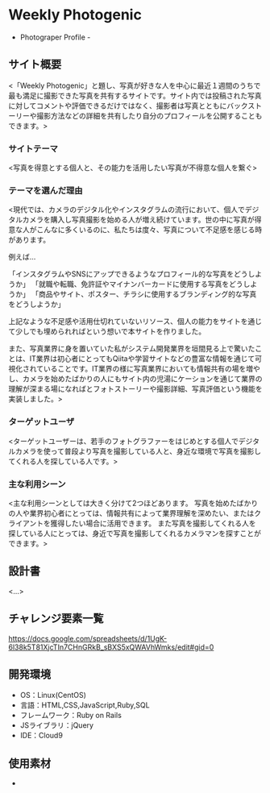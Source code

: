 # Weekly Photogenic
- Photograper Profile -
## サイト概要
<「Weekly Photogenic」と題し、写真が好きな人を中心に最近１週間のうちで最も満足に撮影できた写真を共有するサイトです。サイト内では投稿された写真に対してコメントや評価できるだけではなく、撮影者は写真とともにバックストーリーや撮影方法などの詳細を共有したり自分のプロフィールを公開することもできます。>

### サイトテーマ
<写真を得意とする個人と、その能力を活用したい写真が不得意な個人を繋ぐ>

### テーマを選んだ理由
<現代では、カメラのデジタル化やインスタグラムの流行において、個人でデジタルカメラを購入し写真撮影を始める人が増え続けています。世の中に写真が得意な人がこんなに多くいるのに、私たちは度々、写真について不足感を感じる時があります。

例えば...

「インスタグラムやSNSにアップできるようなプロフィール的な写真をどうしようか」
「就職や転職、免許証やマイナンバーカードに使用する写真をどうしようか」
「商品やサイト、ポスター、チラシに使用するブランディング的な写真をどうしようか」

上記なような不足感や活用仕切れていないリソース、個人の能力をサイトを通じて少しでも埋められればという想いで本サイトを作りました。

また、写真業界に身を置いていた私がシステム開発業界を垣間見る上で驚いたことは、IT業界は初心者にとってもQiitaや学習サイトなどの豊富な情報を通じて可視化されていることです。IT業界の様に写真業界においても情報共有の場を増やし、カメラを始めたばかりの人にもサイト内の児湯にケーションを通じて業界の理解が深まる場になればとフォトストーリーや撮影詳細、写真評価という機能を実装しました。>

### ターゲットユーザ
<ターゲットユーザーは、若手のフォトグラファーをはじめとする個人でデジタルカメラを使って普段より写真を撮影している人と、身近な環境で写真を撮影してくれる人を探している人です。>

### 主な利用シーン
<主な利用シーンとしては大きく分けて2つほどあります。
写真を始めたばかりの人や業界初心者にとっては、情報共有によって業界理解を深めたい、またはクライアントを獲得したい場合に活用できます。
また写真を撮影してくれる人を探している人にとっては、身近で写真を撮影してくれるカメラマンを探すことができます。>

## 設計書
<...>

## チャレンジ要素一覧
<https://docs.google.com/spreadsheets/d/1UgK-6l38k5T81XjcTIn7CHnGRkB_sBXS5xQWAVhWmks/edit#gid=0>

## 開発環境
- OS：Linux(CentOS)
- 言語：HTML,CSS,JavaScript,Ruby,SQL
- フレームワーク：Ruby on Rails
- JSライブラリ：jQuery
- IDE：Cloud9

## 使用素材
-
